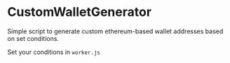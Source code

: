 # CustomWalletGenerator

Simple script to generate custom ethereum-based wallet addresses based on set conditions.

Set your conditions in `worker.js`